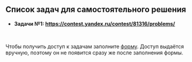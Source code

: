 ## Список задач для самостоятельного решения

- **Задачи №1: https://contest.yandex.ru/contest/81316/problems/**

<br>

Чтобы получить доступ к задачам заполните [форму](https://forms.yandex.ru/u/68be49c2505690b92add5298). Доступ выдаётся вручную, поэтому он не появится сразу же после заполнения формы.

